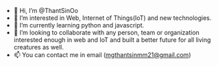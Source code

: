 - 👋 Hi, I’m @ThantSinOo
- 👀 I’m interested in Web, Internet of Things(IoT) and new technologies.
- 🌱 I’m currently learning python and javascript.
- 💞️ I’m looking to collaborate with any person, team or organization interested enough in web and IoT and built a better future for all living creatures as well.
- 📫 You can contact me in email (mgthantsinmm21@gmail.com)

<!---
ThantSinOo/ThantSinOo is a ✨ special ✨ repository because its `README.md` (this file) appears on your GitHub profile.
You can click the Preview link to take a look at your changes.
--->
